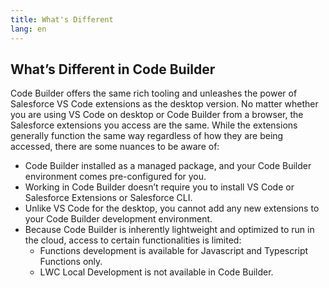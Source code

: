 ```yaml
---
title: What's Different
lang: en
---
```

## What’s Different in Code Builder


Code Builder offers the same rich tooling and unleashes the power of Salesforce VS Code extensions  as the desktop version. No matter whether you are using VS Code on desktop or Code Builder from a browser, the Salesforce extensions you access are the same. While the extensions generally function the same way regardless of how they are being accessed, there are some nuances to be aware of:

* Code Builder installed as a managed package, and your Code Builder environment comes pre-configured for you.
* Working in Code Builder doesn’t require you to install VS Code or Salesforce Extensions or Salesforce CLI. 
* Unlike VS Code for the desktop, you cannot add any new extensions to your Code Builder development environment.
* Because Code Builder is inherently lightweight and optimized to run in the cloud, access to certain functionalities is limited:    
    * Functions development is available for Javascript and Typescript Functions only.
    * LWC Local Development is not available in Code Builder.
